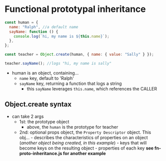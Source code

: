 # Functional prototypal inheritance

```js
const human = {
  name: "Ralph", //a default name
  sayName: function () {
    console.log(`hi, my name is ${this.name}`);
  },
};

const teacher = Object.create(human, { name: { value: "Sally" } });

teacher.sayName(); //logs "hi, my name is sally"
```

- human is an object, containing...
  - `name` key, default to 'Ralph'
  - `sayName` key, returning a function that logs a string
    - this `sayName` leverages `this.name`, which references the CALLER

## Object.create syntax

- can take 2 args
  - 1st: the prototype object
    - above, the `human` is the prototype for teacher
  - 2nd: optional props object, the `Property Descriptor` object. This obj... - describes the characteristics of properties on an object (_another object being created, in this example_) - keys that will become keys on the resulting object - properties of each key
    **see fn-proto-inheritance.js for another example**
